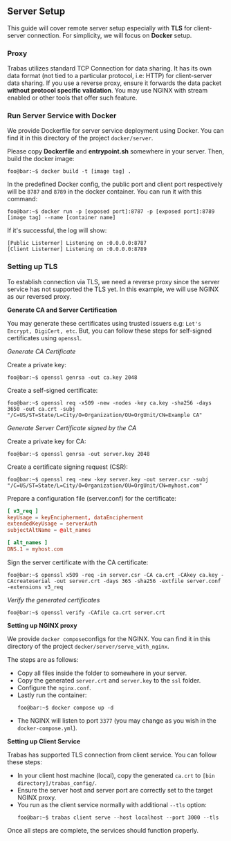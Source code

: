 ## Server Setup
This guide will cover remote server setup especially with **TLS** for client-server connection. For simplicity, we will focus on **Docker** setup.

### Proxy
Trabas utilizes standard TCP Connection for data sharing. It has its own data format (not tied to a particular protocol, i.e: HTTP) for client-server data sharing. If you use a reverse proxy, ensure it forwards the data packet **without protocol specific validation**. You may use NGINX with stream enabled or other tools that offer such feature.

### Run Server Service with Docker
We provide Dockerfile for server service deployment using Docker. You can find it in this directory of the project `docker/server`.

Please copy **Dockerfile** and **entrypoint.sh** somewhere in your server. Then, build the docker image:
```console
foo@bar:~$ docker build -t [image tag] .
```
In the predefined Docker config, the public port and client port respectively will be `8787` and `8789` in the docker container. You can run it with this command:
```console
foo@bar:~$ docker run -p [exposed port]:8787 -p [exposed port]:8789 [image tag] --name [container name]
```
If it's successful, the log will show:
```console
[Public Listerner] Listening on :0.0.0.0:8787
[Client Listerner] Listening on :0.0.0.0:8789
```
### Setting up TLS
To establish connection via TLS, we need a reverse proxy since the server service has not supported the TLS yet. In this example, we will use NGINX as our reversed proxy.

**Generate CA and Server Certification**

You may generate these certificates using trusted issuers e.g: `Let's Encrypt, DigiCert, etc`. But, you can follow these steps for self-signed certificates using `openssl`.

_Generate CA Certificate_

Create a private key:
```console
foo@bar:~$ openssl genrsa -out ca.key 2048
```
Create a self-signed certificate:
```console
foo@bar:~$ openssl req -x509 -new -nodes -key ca.key -sha256 -days 3650 -out ca.crt -subj "/C=US/ST=State/L=City/O=Organization/OU=OrgUnit/CN=Example CA"

```

_Generate Server Certificate signed by the CA_

Create a private key for CA:
```console
foo@bar:~$ openssl genrsa -out server.key 2048
```
Create a certificate signing request (CSR):
```console
foo@bar:~$ openssl req -new -key server.key -out server.csr -subj "/C=US/ST=State/L=City/O=Organization/OU=OrgUnit/CN=myhost.com"
```
Prepare a configuration file (server.conf) for the certificate:
```conf
[ v3_req ]
keyUsage = keyEncipherment, dataEncipherment
extendedKeyUsage = serverAuth
subjectAltName = @alt_names

[ alt_names ]
DNS.1 = myhost.com
```
Sign the server certificate with the CA certificate:
```console
foo@bar:~$ openssl x509 -req -in server.csr -CA ca.crt -CAkey ca.key -CAcreateserial -out server.crt -days 365 -sha256 -extfile server.conf -extensions v3_req
```

_Verify the generated certificates_
```console
foo@bar:~$ openssl verify -CAfile ca.crt server.crt
```

**Setting up NGINX proxy**

We provide `docker compose`configs for the NGINX. You can find it in this directory of the project `docker/server/serve_with_nginx`.

The steps are as follows:

- Copy all files inside the folder to somewhere in your server.
- Copy the generated `server.crt` and `server.key` to the `ssl` folder.
- Configure the `nginx.conf`.
- Lastly run the container:
    ```console
    foo@bar:~$ docker compose up -d
    ```
- The NGINX will listen to port `3377` (you may change as you wish in the `docker-compose.yml`).

**Setting up Client Service**

Trabas has supported TLS connection from client service. You can follow these steps:
- In your client host machine (local), copy the generated `ca.crt` to `[bin directory]/trabas_config/`.
- Ensure the server host and server port are correctly set to the target NGINX proxy.
- You run as the client service normally with additional `--tls` option:
    ```console
    foo@bar:~$ trabas client serve --host localhost --port 3000 --tls
    ```

Once all steps are complete, the services should function properly.